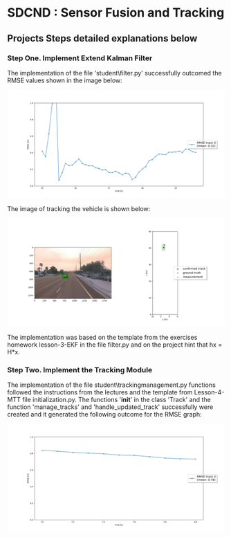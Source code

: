 
# SDCND : Sensor Fusion and Tracking

## Projects Steps detailed explanations below

### Step One. Implement Extend Kalman Filter

The implementation of the file 'student\filter.py' successfully outcomed the RMSE values shown in the image below:

<img src="results/StepOne_RMSE.png"/>

The image of tracking the vehicle is shown below:

<img src="results/StepOne_FinalImage.png"/>

The implementation was based on the template from the exercises homework lesson-3-EKF in the file filter.py and on the project hint that 
hx = H*x.


### Step Two. Implement the Tracking Module

The implementation of the file student\trackingmanagement.py functions followed the instructions from the lectures and the template
from Lesson-4-MTT file initialization.py.
The functions '__init__' in the class 'Track' and the function 'manage_tracks' and 'handle_updated_track' successfully were created and 
it generated the following outcome for the RMSE graph:

<img src="results/stepTwo_RMSE.png"/>

